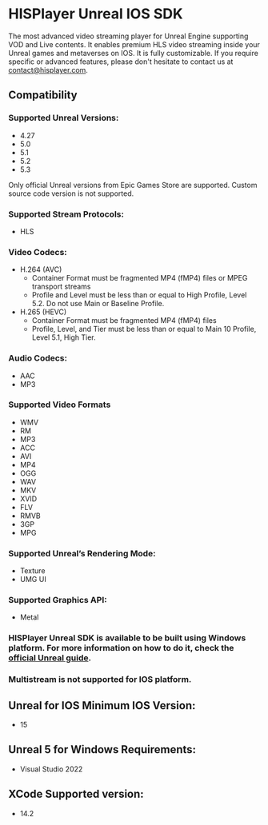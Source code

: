 # HISPlayer Unreal IOS SDK
The most advanced video streaming player for Unreal Engine supporting VOD and Live contents. It enables premium HLS video streaming inside your Unreal games and metaverses on IOS. It is fully customizable. If you require specific or advanced features, please don't hesitate to contact us at contact@hisplayer.com.

## Compatibility
### Supported Unreal Versions: 
* 4.27
* 5.0
* 5.1
* 5.2
* 5.3

Only official Unreal versions from Epic Games Store are supported. Custom source code version is not supported.

### Supported Stream Protocols: 
* HLS

### Video Codecs:
* H.264 (AVC)
  * Container Format must be fragmented MP4 (fMP4) files or MPEG transport streams
  * Profile and Level must be less than or equal to High Profile, Level 5.2. Do not use Main or Baseline Profile.
* H.265 (HEVC)
  * Container Format must be fragmented MP4 (fMP4) files
  * Profile, Level, and Tier must be less than or equal to Main 10 Profile, Level 5.1, High Tier.

### Audio Codecs:
* AAC
* MP3

### Supported Video Formats
* WMV
* RM
* MP3
* ACC
* AVI
* MP4
* OGG
* WAV
* MKV
* XVID
* FLV
* RMVB
* 3GP
* MPG

### Supported Unreal’s Rendering Mode: 
* Texture
* UMG UI

### Supported Graphics API:
* Metal
  
### HISPlayer Unreal SDK is available to be built using Windows platform. For more information on how to do it, check the [official Unreal guide](https://docs.unrealengine.com/5.2/en-US/building-ios-projects-on-windows-in-unreal-engine/).

### Multistream is not supported for IOS platform.

## Unreal for IOS Minimum IOS Version:
* 15

## Unreal 5 for Windows Requirements:
* Visual Studio 2022

## XCode Supported version:
* 14.2
